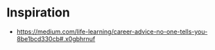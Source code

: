 # Inspiration

+ https://medium.com/life-learning/career-advice-no-one-tells-you-8be1bcd330cb#.x0gbhrnuf